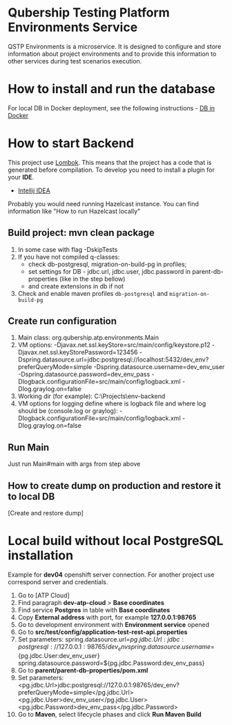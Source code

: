 # Qubership Testing Platform Environments Service

QSTP Environments is a microservice. It is designed to configure and store information about project environments 
and to provide this information to other services during test scenarios execution.

# How to install and run the database

For local DB in Docker deployment, see the following instructions - [DB in Docker](./docker-compose/readme.md)

# How to start Backend

This project use [Lombok](https://projectlombok.org). This means that the project has a code that is generated before compilation. 
To develop you need to install a plugin for your **IDE**. 
* [Intellij IDEA](http://plugins.jetbrains.com/plugin/6317-lombok-plugin)

Probably you would need running Hazelcast instance. You can find information like "How to run Hazelcast locally"

## Build project: mvn clean package
1. In some case with flag -DskipTests
2. If you have not compiled q-classes:
    * check db-postgresql, migration-on-build-pg in profiles; 
    * set settings for DB - jdbc.url, jdbc.user, jdbc.password in parent-db-properties (like in the step bellow)
    * and create extensions in db if not
3. Check and enable maven profiles `db-postgresql` and `migration-on-build-pg`

## Create run configuration
1. Main class: org.qubership.atp.environments.Main
2. VM options: 
 -Djavax.net.ssl.keyStore=src/main/config/keystore.p12
 -Djavax.net.ssl.keyStorePassword=123456
 -Dspring.datasource.url=jdbc:postgresql://localhost:5432/dev_env?preferQueryMode=simple
 -Dspring.datasource.username=dev_env_user
 -Dspring.datasource.password=dev_env_pass
 -Dlogback.configurationFile=src/main/config/logback.xml
 -Dlog.graylog.on=false
3. Working dir (for example): C:\Projects\env-backend
4. VM options for logging define where is logback file and where log should be (console.log or graylog):
-Dlogback.configurationFile=src/main/config/logback.xml
-Dlog.graylog.on=false

## Run Main
Just run Main#main with args from step above

## How to create dump on production and restore it to local DB
[Create and restore dump]

# Local build without local PostgreSQL installation
Example for **dev04** openshift server connection. For another project use correspond server and credentials.

1. Go to [ATP Cloud]
2. Find paragraph **dev-atp-cloud** > **Base coordinates**
3. Find service **Postgres** in table with **Base coordinates**
4. Copy **External address** with port, for example **127.0.0.1:98765**
5. Go to development environment with **Environment service** opened
6. Go to **src/test/config/application-test-rest-api.properties**
7. Set parameters:
   spring.datasource.url=${pg.jdbc.Url:jdbc:postgresql://127.0.0.1:98765/dev_env}
   spring.datasource.username=${pg.jdbc.User:dev_env_user}
   spring.datasource.password=${pg.jdbc.Password:dev_env_pass}
8. Go to **parent/parent-db-properties/pom.xml**
9. Set parameters:
   <pg.jdbc.Url>jdbc:postgresql://127.0.0.1:98765/dev_env?preferQueryMode=simple</pg.jdbc.Url>
   <pg.jdbc.User>dev_env_user</pg.jdbc.User>
   <pg.jdbc.Password>dev_env_pass</pg.jdbc.Password>
10. Go to **Maven**, select lifecycle phases and click **Run Maven Build**

